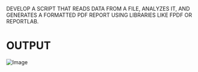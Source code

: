 DEVELOP A SCRIPT THAT READS DATA FROM A FILE, ANALYZES IT, AND GENERATES A FORMATTED PDF REPORT USING LIBRARIES LIKE FPDF OR REPORTLAB.












# OUTPUT


![Image](https://github.com/user-attachments/assets/dd56735d-8a56-4ae4-8754-ee9c928f15e3)
